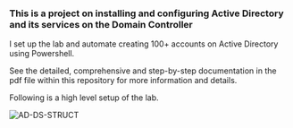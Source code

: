 <h3>This is a project on installing and configuring Active Directory and its services on the Domain Controller</h3>

I set up the lab and automate creating 100+ accounts on Active Directory using Powershell.

See the detailed, comprehensive and step-by-step documentation in the pdf file within this repository for more information and details.

Following is a high level setup of the lab.

![AD-DS-STRUCT](https://github.com/user-attachments/assets/7507e8cb-5643-4176-b7c2-0e975e396f8c)

